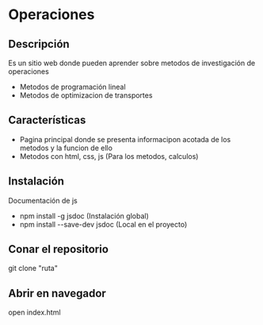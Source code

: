 # Operaciones

## Descripción
Es un sitio web donde pueden aprender sobre metodos de investigación de operaciones
- Metodos de programación lineal
- Metodos de optimizacion de transportes

## Características
- Pagina principal donde se presenta informacipon acotada de los metodos y la funcion de ello
- Metodos con html, css, js (Para los metodos, calculos)

## Instalación
Documentación de js
- npm install -g jsdoc (Instalación global)
- npm install --save-dev jsdoc (Local en el proyecto)

## Conar el repositorio
git clone "ruta"

## Abrir en navegador
open index.html
